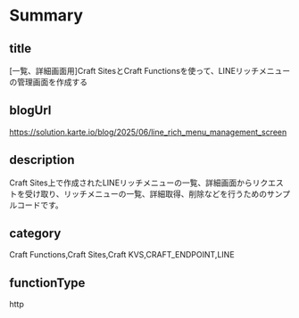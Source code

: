 # Summary

## title

[一覧、詳細画面用]Craft SitesとCraft Functionsを使って、LINEリッチメニューの管理画面を作成する

## blogUrl

https://solution.karte.io/blog/2025/06/line_rich_menu_management_screen

## description

Craft Sites上で作成されたLINEリッチメニューの一覧、詳細画面からリクエストを受け取り、リッチメニューの一覧、詳細取得、削除などを行うためのサンプルコードです。

## category

Craft Functions,Craft Sites,Craft KVS,CRAFT_ENDPOINT,LINE

## functionType

http